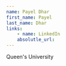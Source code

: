 ```yaml
---
name: Payel Dhar
first_name: Payel
last_name: Dhar
links:
	- name: LinkedIn
	absolutle_url:
---
```

Queen's University 
